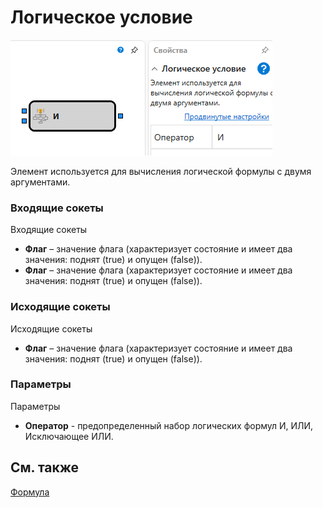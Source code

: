 # Логическое условие

![Designer The logical condition 00](../images/Designer_logical_condition_00.png)

Элемент используется для вычисления логической формулы с двумя аргументами.

### Входящие сокеты

Входящие сокеты

- **Флаг** – значение флага (характеризует состояние и имеет два значения: поднят (true) и опущен (false)).
- **Флаг** – значение флага (характеризует состояние и имеет два значения: поднят (true) и опущен (false)).

### Исходящие сокеты

Исходящие сокеты

- **Флаг** – значение флага (характеризует состояние и имеет два значения: поднят (true) и опущен (false)).

### Параметры

Параметры

- **Оператор** \- предопределенный набор логических формул И, ИЛИ, Исключающее ИЛИ.

## См. также

[Формула](Designer_Universal_formula.md)
